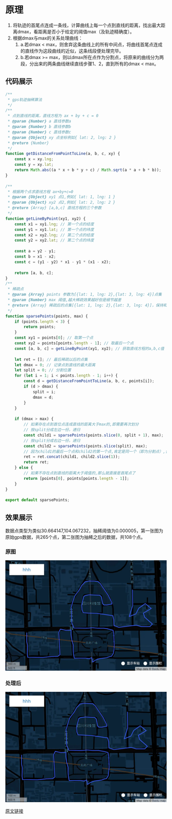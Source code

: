 # 原理

1. 将轨迹的首尾点连成一条线，计算曲线上每一个点到直线的距离，找出最大距离dmax，看距离是否小于给定的阈值max（及轨迹精确度）。
2. 根据dmax与max的关系处理曲线：
   1. a.若dmax < max，则舍弃这条曲线上的所有中间点，将曲线首尾点连成的直线作为这段曲线的近似，这条线段便处理完毕。
   2. b.若dmax >= max，则以dmax所在点作为分割点，将原来的曲线分为两段，分出来的两条曲线继续直线步骤1、2，直到所有的dmax < max。

## 代码展示

```js
/**
 * gps轨迹抽稀算法
 */
/**
 * 点到直线的距离，直线方程为 ax + by + c = 0
 * @param {Number} a 直线参数a
 * @param {Number} b 直线参数b
 * @param {Number} c 直线参数c
 * @param {Object} xy 点坐标例如{ lat: 2, lng: 2 }
 * @return {Number}
 */
function getDistanceFromPointToLine(a, b, c, xy) {
    const x = xy.lng;
    const y = xy.lat;
    return Math.abs((a * x + b * y + c) / Math.sqrt(a * a + b * b));
}

/**
 * 根据两个点求直线方程 ax+by+c=0
 * @param {Object} xy1 点1,例如{ lat: 1, lng: 1 }
 * @param {Object} xy2 点2,例如{ lat: 2, lng: 2 }
 * @return {Array} [a,b,c] 直线方程的三个参数
 */
function getLineByPoint(xy1, xy2) {
    const x1 = xy1.lng; // 第一个点的经度
    const y1 = xy1.lat; // 第一个点的纬度
    const x2 = xy2.lng; // 第二个点的经度
    const y2 = xy2.lat; // 第二个点的纬度

    const a = y2 - y1;
    const b = x1 - x2;
    const c = (y1 - y2) * x1 - y1 * (x1 - x2);

    return [a, b, c];
}
/**
 * 稀疏点
 * @param {Array} points 参数为[{lat: 1, lng: 2},{lat: 3, lng: 4}]点集
 * @param {Number} max 阈值,越大稀疏效果越好但是细节越差
 * @return {Array} 稀疏后的点集[{lat: 1, lng: 2},{lat: 3, lng: 4}]，保持和输入点集的顺序一致
 */
function sparsePoints(points, max) {
    if (points.length < 3) {
        return points;
    }
    const xy1 = points[0]; // 取第一个点
    const xy2 = points[points.length - 1]; // 取最后一个点
    const [a, b, c] = getLineByPoint(xy1, xy2); // 获取直线方程的a,b,c值

    let ret = []; // 最后稀疏以后的点集
    let dmax = 0; // 记录点到直线的最大距离
    let split = 0; // 分割位置
    for (let i = 1; i < points.length - 1; i++) {
        const d = getDistanceFromPointToLine(a, b, c, points[i]);
        if (d > dmax) {
            split = i;
            dmax = d;
        }
    }

    if (dmax > max) {
        // 如果存在点到首位点连成直线的距离大于max的,即需要再次划分
        // 按split分成左边一份，递归
        const child1 = sparsePoints(points.slice(0, split + 1), max);
        // 按split分成右边一份，递归
        const child2 = sparsePoints(points.slice(split), max);
        // 因为child1的最后一个点和child2的第一个点,肯定是同一个（即为分割点）,合并的时候,需要注意一下
        ret = ret.concat(child1, child2.slice(1));
        return ret;
    } else {
        // 如果不存在点到直线的距离大于阈值的,那么就直接是首尾点了
        return [points[0], points[points.length - 1]];
    }
}

export default sparsePoints;

```

## 效果展示

数据点类型为类似30.664147,104.067232，抽稀阈值为0.000005，第一张图为原始gps数据，共265个点，第二张图为抽稀之后的数据，共108个点。

### 原图

![原图](../../public/assets/1.png)

### 处理后

![处理后](../../public/assets/2.png)

[原文链接](https://www.jianshu.com/p/046bcaeb2cb6)
